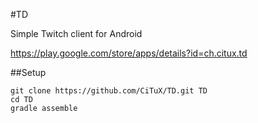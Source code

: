 #TD

Simple Twitch client for Android

https://play.google.com/store/apps/details?id=ch.citux.td

##Setup

```
git clone https://github.com/CiTuX/TD.git TD
cd TD
gradle assemble
```
